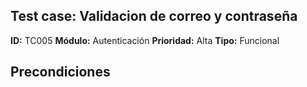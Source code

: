 ## Test case: Validacion de correo y contraseña

**ID:** TC005
**Módulo:** Autenticación
**Prioridad:** Alta
**Tipo:** Funcional

## Precondiciones
